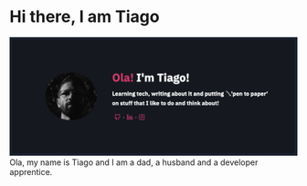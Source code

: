 # Hi there, I am Tiago
![](content/images/meavatar.png)
Ola, my name is Tiago and I am a dad, a husband and a developer apprentice.






